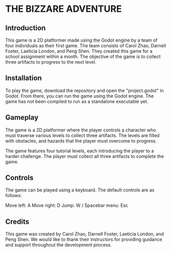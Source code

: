 
# THE BIZZARE ADVENTURE

## Introduction

This game is a 2D platformer made using the Godot engine by a team of four individuals as their first game. The team consists of Carol Zhao, Darnell Foster, Laeticia London, and Peng Shen. They created this game for a school assignment within a month. The objective of the game is to collect three artifacts to progress to the next level.

## Installation

To play the game, download the repository and open the "project.godot" in Godot. From there, you can run the game using the Godot engine. The game has not been compiled to run as a standalone executable yet.

## Gameplay

The game is a 2D platformer where the player controls a character who must traverse various levels to collect three artifacts. The levels are filled with obstacles, and hazards that the player must overcome to progress.

The game features four tutorial levels, each introducing the player to a harder challenge. The player must collect all three artifacts to complete the game.

## Controls

The game can be played using a keyboard. The default controls are as follows:

Move left: A
Move right: D
Jump: W / Spacebar
menu: Esc

## Credits

This game was created by Carol Zhao, Darnell Foster, Laeticia London, and Peng Shen. We would like to thank their instructors for providing guidance and support throughout the development process.
